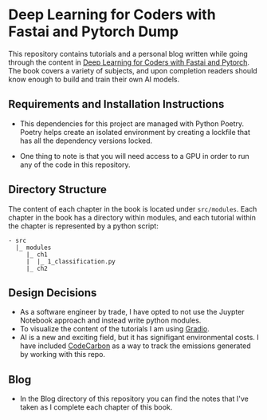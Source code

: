 # Deep Learning for Coders with Fastai and Pytorch Dump

This repository contains tutorials and a personal blog written while going through the content in [Deep Learning for Coders with Fastai and Pytorch](https://course.fast.ai/Resources/book.html). The book covers a variety of subjects, and upon completion readers should know enough to build and train their own AI models.

## Requirements and Installation Instructions

- This dependencies for this project are managed with Python Poetry. Poetry helps create an isolated environment by creating a lockfile that has all the dependency versions locked.

- One thing to note is that you will need access to a GPU in order to run any of the code in this repository.

## Directory Structure

The content of each chapter in the book is located under `src/modules`. Each chapter in the book has a directory within modules, and each tutorial within the chapter is represented by a python script:

```
- src
  |_ modules
     |_ ch1
     |  |_ 1_classification.py
     |_ ch2
```

## Design Decisions

- As a software engineer by trade, I have opted to not use the Juypter Notebook approach and instead write python modules.
- To visualize the content of the tutorials I am using [Gradio](https://www.gradio.app/guides/quickstart).
- AI is a new and exciting field, but it has signifigant environmental costs. I have included [CodeCarbon](https://mlco2.github.io/codecarbon/motivation.html) as a way to track the emissions  generated by working with this repo.

## Blog

- In the Blog directory of this repository you can find the notes that I've taken as I complete each chapter of this book.
